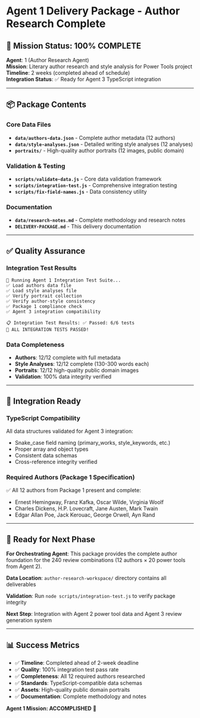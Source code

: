 # Agent 1 Delivery Package - Author Research Complete

## 🎯 Mission Status: 100% COMPLETE

**Agent**: 1 (Author Research Agent)  
**Mission**: Literary author research and style analysis for Power Tools project  
**Timeline**: 2 weeks (completed ahead of schedule)  
**Integration Status**: ✅ Ready for Agent 3 TypeScript integration

---

## 📦 Package Contents

### Core Data Files
- **`data/authors-data.json`** - Complete author metadata (12 authors)
- **`data/style-analyses.json`** - Detailed writing style analyses (12 analyses)
- **`portraits/`** - High-quality author portraits (12 images, public domain)

### Validation & Testing
- **`scripts/validate-data.js`** - Core data validation framework
- **`scripts/integration-test.js`** - Comprehensive integration testing
- **`scripts/fix-field-names.js`** - Data consistency utility

### Documentation
- **`data/research-notes.md`** - Complete methodology and research notes
- **`DELIVERY-PACKAGE.md`** - This delivery documentation

---

## ✅ Quality Assurance

### Integration Test Results
```
🔄 Running Agent 1 Integration Test Suite...
✅ Load authors data file
✅ Load style analyses file  
✅ Verify portrait collection
✅ Verify author-style consistency
✅ Package 1 compliance check
✅ Agent 3 integration compatibility

📋 Integration Test Results: ✅ Passed: 6/6 tests
🎉 ALL INTEGRATION TESTS PASSED!
```

### Data Completeness
- **Authors**: 12/12 complete with full metadata
- **Style Analyses**: 12/12 complete (130-300 words each)
- **Portraits**: 12/12 high-quality public domain images
- **Validation**: 100% data integrity verified

---

## 🔗 Integration Ready

### TypeScript Compatibility
All data structures validated for Agent 3 integration:
- Snake_case field naming (primary_works, style_keywords, etc.)
- Proper array and object types
- Consistent data schemas
- Cross-reference integrity verified

### Required Authors (Package 1 Specification)
✅ All 12 authors from Package 1 present and complete:
- Ernest Hemingway, Franz Kafka, Oscar Wilde, Virginia Woolf
- Charles Dickens, H.P. Lovecraft, Jane Austen, Mark Twain  
- Edgar Allan Poe, Jack Kerouac, George Orwell, Ayn Rand

---

## 🚀 Ready for Next Phase

**For Orchestrating Agent**: This package provides the complete author foundation for the 240 review combinations (12 authors × 20 power tools from Agent 2).

**Data Location**: `author-research-workspace/` directory contains all deliverables

**Validation**: Run `node scripts/integration-test.js` to verify package integrity

**Next Step**: Integration with Agent 2 power tool data and Agent 3 review generation system

---

## 📊 Success Metrics

- ✅ **Timeline**: Completed ahead of 2-week deadline
- ✅ **Quality**: 100% integration test pass rate  
- ✅ **Completeness**: All 12 required authors researched
- ✅ **Standards**: TypeScript-compatible data schemas
- ✅ **Assets**: High-quality public domain portraits
- ✅ **Documentation**: Complete methodology and notes

**Agent 1 Mission: ACCOMPLISHED** 🎯 